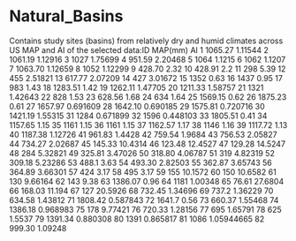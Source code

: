 # Natural_Basins
Contains study sites (basins) from relatively dry and humid climates across US
MAP and AI of the selected data:ID	MAP(mm) AI
1	1065.27	1.11544
2	1061.19	1.12916
3	1027	1.75699
4	951.59	2.20468
5	1064	1.1215
6	1062	1.1207
7	1063.70	1.12659
8	1052	1.12299
9	428.70	2.32
10	428.91	2.2
11	298	5.39
12	455	2.51821
13	617.77	2.07209
14	427	3.01672
15	1352	0.63
16	1437	0.95
17	983	1.43
18	1283.51	1.42
19	1262.11	1.47705
20	1211.33	1.58757
21	1321	1.42643
22	828	1.53
23	628.56	1.68
24	634	1.64
25	1569.15	0.62
26	1875.23	0.61
27	1657.97	0.691609
28	1642.10	0.690185
29	1575.81	0.720716
30	1421.19	1.55315
31	1284	0.671899
32	1596	0.448103
33	1805.51	0.41
34	1157.65	1.15
35	1161	1.15
36	1161	1.15
37	1162.57	1.17
38	1146	1.16
39	1117.72	1.13
40	1187.38	1.12726
41	961.83	1.4428
42	759.54	1.9684
43	756.53	2.05827
44	734.27	2.02687
45	145.33	10.4314
46	123.48	12.4527
47	129.28	14.5247
48	284	5.32821
49	325.81	3.47026
50	318.80	4.06787
51	319	4.82319
52	309.18	5.23286
53	488.1	3.63
54	493.30	2.82503
55	362.87	3.65743
56	364.89	3.66301
57	424	3.17
58	495	3.17
59	155	10.1572
60	150	10.6582
61	130	9.66164
62	143	9.38
63	1386.07	0.96
64	1181	1.00348
65	76.61	27.6804
66	168.03	11.194
67	127	20.5926
68	732.45	1.34696
69	737.2	1.36229
70	634.58	1.43812
71	1808.42	0.587843
72	1641.7	0.56
73	660.37	1.55468
74	1386.18	0.968983
75	178	9.77421
76	720.33	1.28156
77	695	1.65791
78	625	1.5537
79	1391.34	0.880308
80	1391	0.865817
81	1086	1.05944665
82	999.30	1.09248



